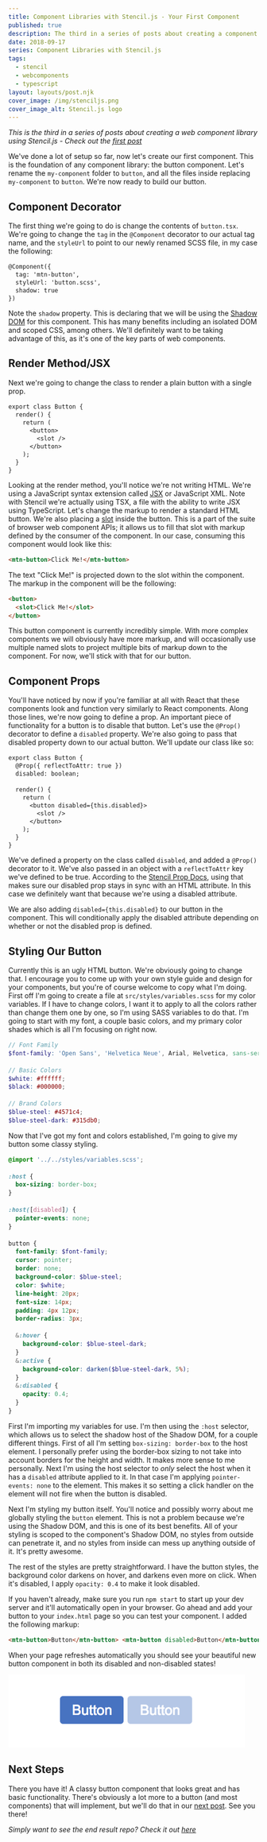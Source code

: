 ```yaml
---
title: Component Libraries with Stencil.js - Your First Component
published: true
description: The third in a series of posts about creating a component library using Stencil.js
date: 2018-09-17
series: Component Libraries with Stencil.js
tags:
  - stencil
  - webcomponents
  - typescript
layout: layouts/post.njk
cover_image: /img/stenciljs.png
cover_image_alt: Stencil.js logo
---
```


_This is the third in a series of posts about creating a web component library using Stencil.js - Check out the [first post](/posts/about-stencil)_

We've done a lot of setup so far, now let's create our first component. This is the foundation of any component library: the button component. Let's rename the `my-component` folder to `button`, and all the files inside replacing `my-component` to `button`. We're now ready to build our button.

## Component Decorator

The first thing we're going to do is change the contents of `button.tsx`. We're going to change the `tag` in the `@Component` decorator to our actual tag name, and the `styleUrl` to point to our newly renamed SCSS file, in my case the following:

```tsx
@Component({
  tag: 'mtn-button',
  styleUrl: 'button.scss',
  shadow: true
})
```

Note the `shadow` property. This is declaring that we will be using the [Shadow DOM](https://developers.google.com/web/fundamentals/web-components/shadowdom) for this component. This has many benefits including an isolated DOM and scoped CSS, among others. We'll definitely want to be taking advantage of this, as it's one of the key parts of web components.

## Render Method/JSX

Next we're going to change the class to render a plain button with a single prop.

```tsx
export class Button {
  render() {
    return (
      <button>
        <slot />
      </button>
    );
  }
}
```

Looking at the render method, you'll notice we're not writing HTML. We're using a JavaScript syntax extension called [JSX](https://reactjs.org/docs/introducing-jsx.html) or JavaScript XML. Note with Stencil we're actually using TSX, a file with the ability to write JSX using TypeScript. Let's change the markup to render a standard HTML button. We're also placing a [slot](https://developer.mozilla.org/en-US/docs/Web/HTML/Element/slot) inside the button. This is a part of the suite of browser web component APIs; it allows us to fill that slot with markup defined by the consumer of the component. In our case, consuming this component would look like this:

```html
<mtn-button>Click Me!</mtn-button>
```

The text "Click Me!" is projected down to the slot within the component. The markup in the component will be the following:

```html
<button>
  <slot>Click Me!</slot>
</button>
```

This button component is currently incredibly simple. With more complex components we will obviously have more markup, and will occasionally use multiple named slots to project multiple bits of markup down to the component. For now, we'll stick with that for our button.

## Component Props

You'll have noticed by now if you're familiar at all with React that these components look and function very similarly to React components. Along those lines, we're now going to define a prop. An important piece of functionality for a button is to disable that button. Let's use the `@Prop()` decorator to define a `disabled` property. We're also going to pass that disabled property down to our actual button. We'll update our class like so:

```tsx
export class Button {
  @Prop({ reflectToAttr: true })
  disabled: boolean;

  render() {
    return (
      <button disabled={this.disabled}>
        <slot />
      </button>
    );
  }
}
```

We've defined a property on the class called `disabled`, and added a `@Prop()` decorator to it. We've also passed in an object with a `reflectToAttr` key we've defined to be true. According to the [Stencil Prop Docs](https://stenciljs.com/docs/properties#reflect-properties-values-to-attributes), using that makes sure our disabled prop stays in sync with an HTML attribute. In this case we definitely want that because we're using a disabled attribute.

We are also adding `disabled={this.disabled}` to our button in the component. This will conditionally apply the disabled attribute depending on whether or not the disabled prop is defined.

## Styling Our Button

Currently this is an ugly HTML button. We're obviously going to change that. I encourage you to come up with your own style guide and design for your components, but you're of course welcome to copy what I'm doing. First off I'm going to create a file at `src/styles/variables.scss` for my color variables. If I have to change colors, I want it to apply to all the colors rather than change them one by one, so I'm using SASS variables to do that. I'm going to start with my font, a couple basic colors, and my primary color shades which is all I'm focusing on right now.

```scss
// Font Family
$font-family: 'Open Sans', 'Helvetica Neue', Arial, Helvetica, sans-serif;

// Basic Colors
$white: #ffffff;
$black: #000000;

// Brand Colors
$blue-steel: #4571c4;
$blue-steel-dark: #315db0;
```

Now that I've got my font and colors established, I'm going to give my button some classy styling.

```scss
@import '../../styles/variables.scss';

:host {
  box-sizing: border-box;
}

:host([disabled]) {
  pointer-events: none;
}

button {
  font-family: $font-family;
  cursor: pointer;
  border: none;
  background-color: $blue-steel;
  color: $white;
  line-height: 20px;
  font-size: 14px;
  padding: 4px 12px;
  border-radius: 3px;

  &:hover {
    background-color: $blue-steel-dark;
  }
  &:active {
    background-color: darken($blue-steel-dark, 5%);
  }
  &:disabled {
    opacity: 0.4;
  }
}
```

First I'm importing my variables for use. I'm then using the `:host` selector, which allows us to select the shadow host of the Shadow DOM, for a couple different things. First of all I'm setting `box-sizing: border-box` to the host element. I personally prefer using the border-box sizing to not take into account borders for the height and width. It makes more sense to me personally. Next I'm using the host selector to _only_ select the host when it has a `disabled` attribute applied to it. In that case I'm applying `pointer-events: none` to the element. This makes it so setting a click handler on the element will not fire when the button is disabled.

Next I'm styling my button itself. You'll notice and possibly worry about me globally styling the `button` element. This is not a problem because we're using the Shadow DOM, and this is one of its best benefits. All of your styling is scoped to the component's Shadow DOM, no styles from outside can penetrate it, and no styles from inside can mess up anything outside of it. It's pretty awesome.

The rest of the styles are pretty straightforward. I have the button styles, the background color darkens on hover, and darkens even more on click. When it's disabled, I apply `opacity: 0.4` to make it look disabled.

If you haven't already, make sure you run `npm start` to start up your dev server and it'll automatically open in your browser. Go ahead and add your button to your `index.html` page so you can test your component. I added the following markup:

```html
<mtn-button>Button</mtn-button> <mtn-button disabled>Button</mtn-button>
```

When your page refreshes automatically you should see your beautiful new button component in both its disabled and non-disabled states!

![new buttons](/img/posts/first-stencil-component/buttons.png)

## Next Steps

There you have it! A classy button component that looks great and has basic functionality. There's obviously a lot more to a button (and most components) that will implement, but we'll do that in our [next post](/posts/stencil-going-deeper). See you there!

_Simply want to see the end result repo? Check it out [here](https://github.com/johnbwoodruff/mountain-ui)_
